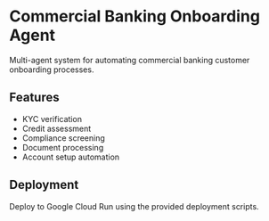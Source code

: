 # Commercial Banking Onboarding Agent

Multi-agent system for automating commercial banking customer onboarding processes.

## Features

- KYC verification
- Credit assessment  
- Compliance screening
- Document processing
- Account setup automation

## Deployment

Deploy to Google Cloud Run using the provided deployment scripts.
